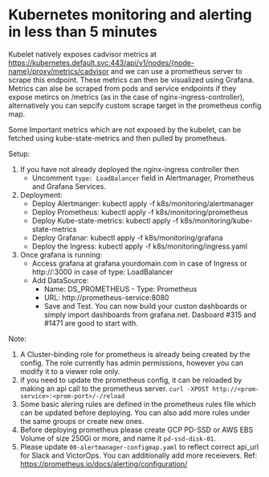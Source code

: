 # Kubernetes monitoring and alerting in less than 5 minutes

Kubelet natively exposes cadvisor metrics at https://kubernetes.default.svc:443/api/v1/nodes/{node-name}/proxy/metrics/cadvisor and we can use a prometheus server to scrape this endpoint. These metrics can then be visualized using Grafana. Metrics can alse be scraped from pods and service endpoints if they expose metircs on /metrics (as in the case of nginx-ingress-controller), alternatively you can sepcify custom scrape target in the prometheus config map. 

Some Important metrics which are not exposed by the kubelet, can be fetched using kube-state-metrics and then pulled by prometheus. 

Setup:

1. If you have not already deployed the nginx-ingress controller then
    - Uncomment `type: LoadBalancer` field in Alertmanager, Prometheus and Grafana Services.
2. Deployment: 
	- Deploy Alertmanger: kubectl apply -f k8s/monitoring/alertmanager
	- Deploy Prometheus: kubectl apply -f k8s/monitoring/prometheus
	- Deploy Kube-state-metrics: kubectl apply -f k8s/monitoring/kube-state-metrics
	- Deploy Grafanar: kubectl apply -f k8s/monitoring/grafana
	- Deploy the Ingress: kubectl apply -f k8s/monitoring/ingress.yaml
3. Once grafana is running:
 	- Access grafana at grafana.yourdomain.com in case of Ingress or http://<LB-IP>:3000 in case of type: LoadBalancer
 	- Add DataSource: 
 	  - Name: DS_PROMETHEUS - Type: Prometheus 
 	  - URL: http://prometheus-service:8080 
 	  - Save and Test. You can now build your custon dashboards or simply import dashboards from grafana.net. Dasboard #315 and #1471 are good to start with.

Note:

1. A Cluster-binding role for prometheus is already being created by the config. The role currently has admin permissions, however you can modify it to a viewer role only.
2. if you need to update the prometheus config, it can be reloaded by making an api call to the prometheus server. `curl -XPOST http://<prom-service>:<prom-port>/-/reload`
3. Some basic alering rules are defined in the prometheus rules file which can be updated before deploying. You can also add more rules under the same groups or create new ones. 
4. Before deploying prometheus please create GCP PD-SSD or AWS EBS Volume of size 250Gi or more, and name it `pd-ssd-disk-01`.
5. Please update `00-alertmanager-configmap.yaml` to reflect correct api_url for Slack and VictorOps. You can additionally add more receievers. Ref:  https://prometheus.io/docs/alerting/configuration/ 
